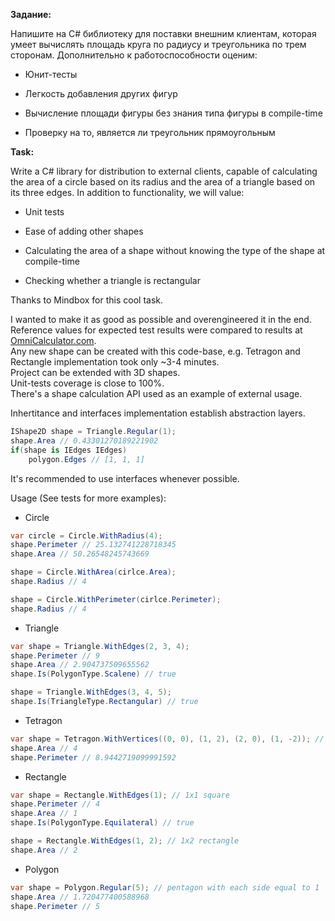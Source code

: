 <p><strong>Задание:</strong></p>

<p>Напишите на C# библиотеку для поставки внешним клиентам, которая умеет вычислять площадь круга по радиусу и треугольника по трем сторонам. Дополнительно к работоспособности оценим:</p>

<ul>
	<li>
	<p>Юнит-тесты</p>
	</li>
	<li>
	<p>Легкость добавления других фигур</p>
	</li>
	<li>
	<p>Вычисление площади фигуры без знания типа фигуры в compile-time</p>
	</li>
	<li>
	<p>Проверку на то, является ли треугольник прямоугольным</p>
	</li>
</ul>

<p><strong>Task:</strong></p>

<p>Write a C# library for distribution to external clients, capable of calculating the area of a circle based on its radius and the area of a triangle based on its three edges. In addition to functionality, we will value:</p>

<ul>
  <li>
    <p>Unit tests</p>
  </li>
  <li>
    <p>Ease of adding other shapes</p>
  </li>
  <li>
    <p>Calculating the area of a shape without knowing the type of the shape at compile-time</p>
  </li>
  <li>
    <p>Checking whether a triangle is rectangular</p>
  </li>
</ul>

<p>Thanks to Mindbox for this cool task.</p>
I wanted to make it as good as possible and overengineered it in the end.<br/>
Reference values for expected test results were compared to results at <a href="https://www.omnicalculator.com/">OmniCalculator.com</a>.<br/>
Any new shape can be created with this code-base, e.g. Tetragon and Rectangle implementation took only ~3-4 minutes.<br/>
Project can be extended with 3D shapes.<br/>
Unit-tests coverage is close to 100%.<br/>
There's a shape calculation API used as an example of external usage.<br/>

Inhertitance and interfaces implementation establish abstraction layers.
```csharp
IShape2D shape = Triangle.Regular(1);
shape.Area // 0.43301270189221902
if(shape is IEdges IEdges)
    polygon.Edges // [1, 1, 1]
```
It's recommended to use interfaces whenever possible.

Usage (See tests for more examples):

- Circle
```csharp
var circle = Circle.WithRadius(4);
shape.Perimeter // 25.132741228718345
shape.Area // 50.26548245743669

shape = Circle.WithArea(cirlce.Area);
shape.Radius // 4

shape = Circle.WithPerimeter(cirlce.Perimeter);
shape.Radius // 4
```
- Triangle
```csharp
var shape = Triangle.WithEdges(2, 3, 4);
shape.Perimeter // 9
shape.Area // 2.904737509655562
shape.Is(PolygonType.Scalene) // true

shape = Triangle.WithEdges(3, 4, 5);
shape.Is(TriangleType.Rectangular) // true
```
- Tetragon
```csharp
var shape = Tetragon.WithVertices((0, 0), (1, 2), (2, 0), (1, -2)); // rhombus
shape.Area // 4
shape.Perimeter // 8.9442719099991592
```
- Rectangle
```csharp
var shape = Rectangle.WithEdges(1); // 1x1 square
shape.Perimeter // 4
shape.Area // 1
shape.Is(PolygonType.Equilateral) // true

shape = Rectangle.WithEdges(1, 2); // 1x2 rectangle
shape.Area // 2
```
- Polygon
```csharp
var shape = Polygon.Regular(5); // pentagon with each side equal to 1
shape.Area // 1.720477400588968
shape.Perimeter // 5
```